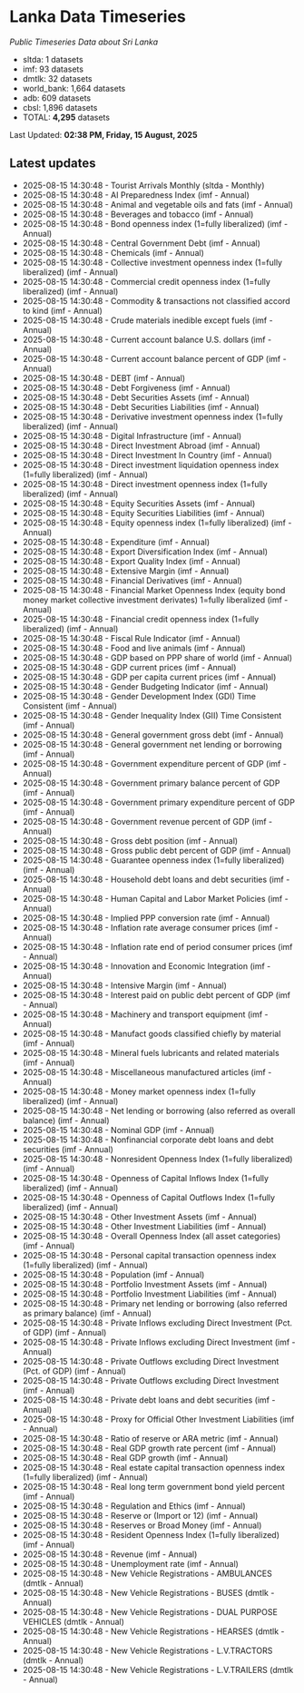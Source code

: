 # Lanka Data Timeseries
*Public Timeseries Data about Sri Lanka*

* sltda: 1 datasets
* imf: 93 datasets
* dmtlk: 32 datasets
* world_bank: 1,664 datasets
* adb: 609 datasets
* cbsl: 1,896 datasets
* TOTAL: **4,295** datasets

Last Updated: **02:38 PM, Friday, 15 August, 2025**

## Latest updates

* 2025-08-15 14:30:48 - Tourist Arrivals Monthly (sltda - Monthly)
* 2025-08-15 14:30:48 - AI Preparedness Index (imf - Annual)
* 2025-08-15 14:30:48 - Animal and vegetable oils and fats (imf - Annual)
* 2025-08-15 14:30:48 - Beverages and tobacco (imf - Annual)
* 2025-08-15 14:30:48 - Bond openness index (1=fully liberalized) (imf - Annual)
* 2025-08-15 14:30:48 - Central Government Debt (imf - Annual)
* 2025-08-15 14:30:48 - Chemicals (imf - Annual)
* 2025-08-15 14:30:48 - Collective investment openness index (1=fully liberalized) (imf - Annual)
* 2025-08-15 14:30:48 - Commercial credit openness index (1=fully liberalized) (imf - Annual)
* 2025-08-15 14:30:48 - Commodity & transactions not classified accord to kind (imf - Annual)
* 2025-08-15 14:30:48 - Crude materials inedible except fuels (imf - Annual)
* 2025-08-15 14:30:48 - Current account balance U.S. dollars (imf - Annual)
* 2025-08-15 14:30:48 - Current account balance percent of GDP (imf - Annual)
* 2025-08-15 14:30:48 - DEBT (imf - Annual)
* 2025-08-15 14:30:48 - Debt Forgiveness (imf - Annual)
* 2025-08-15 14:30:48 - Debt Securities Assets (imf - Annual)
* 2025-08-15 14:30:48 - Debt Securities Liabilities (imf - Annual)
* 2025-08-15 14:30:48 - Derivative investment openness index (1=fully liberalized) (imf - Annual)
* 2025-08-15 14:30:48 - Digital Infrastructure (imf - Annual)
* 2025-08-15 14:30:48 - Direct Investment Abroad (imf - Annual)
* 2025-08-15 14:30:48 - Direct Investment In Country (imf - Annual)
* 2025-08-15 14:30:48 - Direct investment liquidation openness index (1=fully liberalized) (imf - Annual)
* 2025-08-15 14:30:48 - Direct investment openness index (1=fully liberalized) (imf - Annual)
* 2025-08-15 14:30:48 - Equity Securities Assets (imf - Annual)
* 2025-08-15 14:30:48 - Equity Securities Liabilities (imf - Annual)
* 2025-08-15 14:30:48 - Equity openness index (1=fully liberalized) (imf - Annual)
* 2025-08-15 14:30:48 - Expenditure (imf - Annual)
* 2025-08-15 14:30:48 - Export Diversification Index (imf - Annual)
* 2025-08-15 14:30:48 - Export Quality Index (imf - Annual)
* 2025-08-15 14:30:48 - Extensive Margin (imf - Annual)
* 2025-08-15 14:30:48 - Financial Derivatives (imf - Annual)
* 2025-08-15 14:30:48 - Financial Market Openness Index (equity bond money market collective investment derivates) 1=fully liberalized (imf - Annual)
* 2025-08-15 14:30:48 - Financial credit openness index (1=fully liberalized) (imf - Annual)
* 2025-08-15 14:30:48 - Fiscal Rule Indicator (imf - Annual)
* 2025-08-15 14:30:48 - Food and live animals (imf - Annual)
* 2025-08-15 14:30:48 - GDP based on PPP share of world (imf - Annual)
* 2025-08-15 14:30:48 - GDP current prices (imf - Annual)
* 2025-08-15 14:30:48 - GDP per capita current prices (imf - Annual)
* 2025-08-15 14:30:48 - Gender Budgeting Indicator (imf - Annual)
* 2025-08-15 14:30:48 - Gender Development Index (GDI) Time Consistent (imf - Annual)
* 2025-08-15 14:30:48 - Gender Inequality Index (GII) Time Consistent (imf - Annual)
* 2025-08-15 14:30:48 - General government gross debt (imf - Annual)
* 2025-08-15 14:30:48 - General government net lending or borrowing (imf - Annual)
* 2025-08-15 14:30:48 - Government expenditure percent of GDP (imf - Annual)
* 2025-08-15 14:30:48 - Government primary balance percent of GDP (imf - Annual)
* 2025-08-15 14:30:48 - Government primary expenditure percent of GDP (imf - Annual)
* 2025-08-15 14:30:48 - Government revenue percent of GDP (imf - Annual)
* 2025-08-15 14:30:48 - Gross debt position (imf - Annual)
* 2025-08-15 14:30:48 - Gross public debt percent of GDP (imf - Annual)
* 2025-08-15 14:30:48 - Guarantee openness index (1=fully liberalized) (imf - Annual)
* 2025-08-15 14:30:48 - Household debt loans and debt securities (imf - Annual)
* 2025-08-15 14:30:48 - Human Capital and Labor Market Policies (imf - Annual)
* 2025-08-15 14:30:48 - Implied PPP conversion rate (imf - Annual)
* 2025-08-15 14:30:48 - Inflation rate average consumer prices (imf - Annual)
* 2025-08-15 14:30:48 - Inflation rate end of period consumer prices (imf - Annual)
* 2025-08-15 14:30:48 - Innovation and Economic Integration (imf - Annual)
* 2025-08-15 14:30:48 - Intensive Margin (imf - Annual)
* 2025-08-15 14:30:48 - Interest paid on public debt percent of GDP (imf - Annual)
* 2025-08-15 14:30:48 - Machinery and transport equipment (imf - Annual)
* 2025-08-15 14:30:48 - Manufact goods classified chiefly by material (imf - Annual)
* 2025-08-15 14:30:48 - Mineral fuels lubricants and related materials (imf - Annual)
* 2025-08-15 14:30:48 - Miscellaneous manufactured articles (imf - Annual)
* 2025-08-15 14:30:48 - Money market openness index (1=fully liberalized) (imf - Annual)
* 2025-08-15 14:30:48 - Net lending or borrowing (also referred as overall balance) (imf - Annual)
* 2025-08-15 14:30:48 - Nominal GDP (imf - Annual)
* 2025-08-15 14:30:48 - Nonfinancial corporate debt loans and debt securities (imf - Annual)
* 2025-08-15 14:30:48 - Nonresident Openness Index (1=fully liberalized) (imf - Annual)
* 2025-08-15 14:30:48 - Openness of Capital Inflows Index (1=fully liberalized) (imf - Annual)
* 2025-08-15 14:30:48 - Openness of Capital Outflows Index (1=fully liberalized) (imf - Annual)
* 2025-08-15 14:30:48 - Other Investment Assets (imf - Annual)
* 2025-08-15 14:30:48 - Other Investment Liabilities (imf - Annual)
* 2025-08-15 14:30:48 - Overall Openness Index (all asset categories) (imf - Annual)
* 2025-08-15 14:30:48 - Personal capital transaction openness index (1=fully liberalized) (imf - Annual)
* 2025-08-15 14:30:48 - Population (imf - Annual)
* 2025-08-15 14:30:48 - Portfolio Investment Assets (imf - Annual)
* 2025-08-15 14:30:48 - Portfolio Investment Liabilities (imf - Annual)
* 2025-08-15 14:30:48 - Primary net lending or borrowing (also referred as primary balance) (imf - Annual)
* 2025-08-15 14:30:48 - Private Inflows excluding Direct Investment (Pct. of GDP) (imf - Annual)
* 2025-08-15 14:30:48 - Private Inflows excluding Direct Investment (imf - Annual)
* 2025-08-15 14:30:48 - Private Outflows excluding Direct Investment (Pct. of GDP) (imf - Annual)
* 2025-08-15 14:30:48 - Private Outflows excluding Direct Investment (imf - Annual)
* 2025-08-15 14:30:48 - Private debt loans and debt securities (imf - Annual)
* 2025-08-15 14:30:48 - Proxy for Official Other Investment Liabilities (imf - Annual)
* 2025-08-15 14:30:48 - Ratio of reserve or ARA metric (imf - Annual)
* 2025-08-15 14:30:48 - Real GDP growth rate percent (imf - Annual)
* 2025-08-15 14:30:48 - Real GDP growth (imf - Annual)
* 2025-08-15 14:30:48 - Real estate capital transaction openness index (1=fully liberalized) (imf - Annual)
* 2025-08-15 14:30:48 - Real long term government bond yield percent (imf - Annual)
* 2025-08-15 14:30:48 - Regulation and Ethics (imf - Annual)
* 2025-08-15 14:30:48 - Reserve or (Import or 12) (imf - Annual)
* 2025-08-15 14:30:48 - Reserves or Broad Money (imf - Annual)
* 2025-08-15 14:30:48 - Resident Openness Index (1=fully liberalized) (imf - Annual)
* 2025-08-15 14:30:48 - Revenue (imf - Annual)
* 2025-08-15 14:30:48 - Unemployment rate (imf - Annual)
* 2025-08-15 14:30:48 - New Vehicle Registrations - AMBULANCES (dmtlk - Annual)
* 2025-08-15 14:30:48 - New Vehicle Registrations - BUSES (dmtlk - Annual)
* 2025-08-15 14:30:48 - New Vehicle Registrations - DUAL PURPOSE VEHICLES (dmtlk - Annual)
* 2025-08-15 14:30:48 - New Vehicle Registrations - HEARSES (dmtlk - Annual)
* 2025-08-15 14:30:48 - New Vehicle Registrations - L.V.TRACTORS (dmtlk - Annual)
* 2025-08-15 14:30:48 - New Vehicle Registrations - L.V.TRAILERS (dmtlk - Annual)